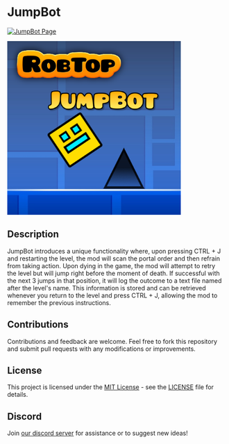 # JumpBot
[![JumpBot Page](https://github.com/entity12208/JumpBot/actions/workflows/pages/pages-build-deployment/badge.svg)](https://github.com/entity12208/JumpBot/actions/workflows/pages/pages-build-deployment)

<img src="logo.png" width="400" alt="the mod's logo" />

## Description

JumpBot introduces a unique functionality where, upon pressing CTRL + J and restarting the level, the mod will scan the portal order and then refrain from taking action. Upon dying in the game, the mod will attempt to retry the level but will jump right before the moment of death. If successful with the next 3 jumps in that position, it will log the outcome to a text file named after the level's name. This information is stored and can be retrieved whenever you return to the level and press CTRL + J, allowing the mod to remember the previous instructions.

## Contributions

Contributions and feedback are welcome. Feel free to fork this repository and submit pull requests with any modifications or improvements.

## License

This project is licensed under the [MIT License](https://opensource.org/licenses/MIT) - see the [LICENSE](LICENSE) file for details.

## Discord

Join [our discord server](https://discord.gg/WBb7EG3Gte) for assistance or to suggest new ideas!
